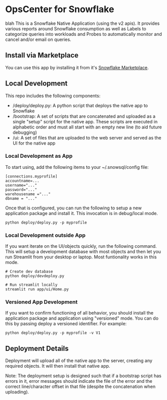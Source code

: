 # OpsCenter for Snowflake

blah 
This is a Snowflake Native Application (using the v2 apis). It provides various reports around Snowflake consumption as well as Labels to categorize queries into workloads and Probes to automatically monitor and cancel and/or email on queries.


## Install via Marketplace

You can use this app by installing it from it's [Snowflake Marketplace](https://app.snowflake.com/marketplace/listing/GZTYZT5BVO).

## Local Development

This repo includes the following components:

* /deploy/deploy.py: A python script that deploys the native app to Snowflake
* /bootstrap: A set of scripts that are concatenated and uploaded as a single "setup" script for the native app. These scripts are executed in alphabetic order and must all start with an empty new line (to aid future debugging)
* /ui: A set of files that are uploaded to the web server and served as the UI for the native app

### Local Development as App
To start using, add the following items to your ~/.snowsql/config file:

```
[connections.myprofile]
accountname=...
username="..."
password="..."
warehousename ="..."
dbname = "..."
```

Once that is configured, you can run the following to setup a new application package and install it. This invocation is in debug/local mode.
```
python deploy/deploy.py -p myprofile
```

### Local Development outside App
If you want iterate on the UI/objects quickly, run the following command. This will setup a development database with most objects and then let you run Streamlit
from your desktop or laptop. Most funtionality works in this mode.

```
# Create dev database
python deploy/devdeploy.py

# Run streamlit locally
streamlit run app/ui/Home.py
```

### Versioned App Development
If you want to confirm functioning of all behavior, you should install the application package and application using "versioned" mode. You can do this by passing deploy a versioned
identifier. For example:

```
python deploy/deploy.py -p myprofile -v V1
```


## Deployment Details

Deployment will upload all of the native app to the server, creating any required objects.
It will then install that native app.

Note: The deployment setup is designed such that if a
bootstrap script has errors in it, error messages should indicate the file of the error
and the correct line/character offset in that file (despite the concatenation when uploading).
